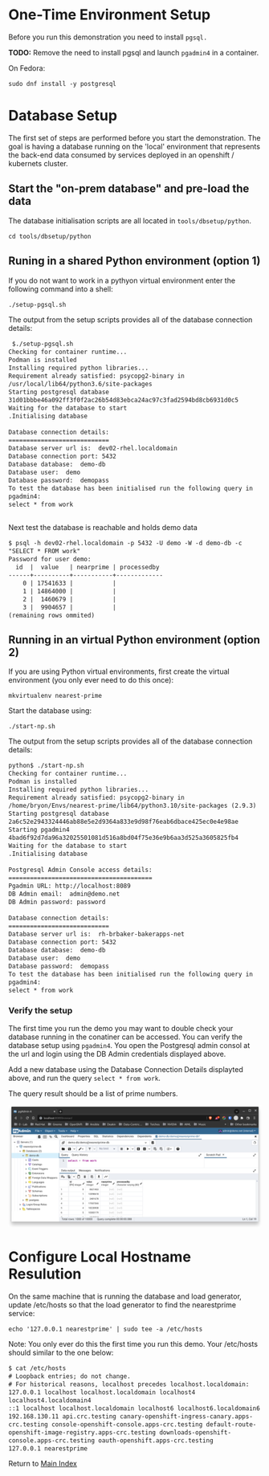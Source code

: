 # One-Time Environment Setup
Before you run this demonstration you need to install ```pgsql.```  

**TODO:** Remove the need to install pgsql and launch ```pgadmin4``` in a container.

On Fedora:
```
sudo dnf install -y postgresql
```

# Database Setup

The first set of steps are performed before you start the demonstration. 
The goal is having a database running on the 'local' environment that represents the back-end data consumed by services deployed in an openshift / kubernets cluster.


## Start the "on-prem database" and pre-load the data

The database initialisation scripts are all located in `tools/dbsetup/python`. 

```
cd tools/dbsetup/python
```

## Runing in a shared Python environment (option 1)
If you do not want to work in a pythyon virtual environment enter the following command into a shell:
```
./setup-pgsql.sh
```
The output from the setup scripts provides all of the database connection details:
```
 $./setup-pgsql.sh
Checking for container runtime...
Podman is installed
Installing required python libraries...
Requirement already satisfied: psycopg2-binary in /usr/local/lib64/python3.6/site-packages
Starting postgresql database
31d01bbbe46a092ff3f0f2ac26b54d83ebca24ac97c3fad2594bd8cb6931d0c5
Waiting for the database to start
.Initialising database

Database connection details:
============================
Database server url is:  dev02-rhel.localdomain
Database connection port: 5432
Database database:  demo-db
Database user:  demo
Database password:  demopass
To test the database has been initialised run the following query in pgadmin4:
select * from work


```
Next test the database is reachable and holds demo data

```
$ psql -h dev02-rhel.localdomain -p 5432 -U demo -W -d demo-db -c "SELECT * FROM work"
Password for user demo: 
  id  |  value   | nearprime | processedby 
------+----------+-----------+-------------
    0 | 17541633 |           | 
    1 | 14864000 |           | 
    2 |  1460679 |           | 
    3 |  9904657 |           | 
(remaining rows ommited)
```



## Running in an virtual Python environment (option 2)

If you are using Python virtual environments, first create the virtual environment (you only ever need to do this once):
``` 
mkvirtualenv nearest-prime
```

Start the database using: 
```
./start-np.sh
```

The output from the setup scripts provides all of the database connection details:
```
python$ ./start-np.sh 
Checking for container runtime...
Podman is installed
Installing required python libraries...
Requirement already satisfied: psycopg2-binary in /home/bryon/Envs/nearest-prime/lib64/python3.10/site-packages (2.9.3)
Starting postgresql database
2a6c52e2943324446ab88e5e2d9364a833e9d98f76eab6dbace425ec0e4e98ae
Starting pgadmin4
4bad6f92d7da96a32025501081d516a8bd04f75e36e9b6aa3d525a3605825fb4
Waiting for the database to start
.Initialising database

Postgresql Admin Console access details:
========================================
Pgadmin URL: http://localhost:8089
DB Admin email:  admin@demo.net
DB Admin password: password

Database connection details:
============================
Database server url is:  rh-brbaker-bakerapps-net
Database connection port: 5432
Database database:  demo-db
Database user:  demo
Database password:  demopass
To test the database has been initialised run the following query in pgadmin4:
select * from work

```

### Verify the setup
The first time you run the demo you may want to double check your database running in the conatiner can be accessed. You can verify the database setup using `pgadmin4`. You open the Postgresql admin consol at the url and login using the DB Admin credentials displayed above.

Add a new database using the Database Connection Details displayted above, and run the query `select * from work`.

The query result should be a list of prime numbers.

<img src="./images/pgadmin4.png" alt="drawing" width="800"/>

# Configure Local Hostname Resulution
On the same machine that is running the database and load generator, update /etc/hosts so that the load generator to find the nearestprime service:

```
echo '127.0.0.1 nearestprime' | sudo tee -a /etc/hosts
```

Note: You only ever do this the first time you run this demo. Your /etc/hosts should similar to the one below:

```
$ cat /etc/hosts
# Loopback entries; do not change.
# For historical reasons, localhost precedes localhost.localdomain:
127.0.0.1 localhost localhost.localdomain localhost4 localhost4.localdomain4
::1 localhost localhost.localdomain localhost6 localhost6.localdomain6
192.168.130.11 api.crc.testing canary-openshift-ingress-canary.apps-crc.testing console-openshift-console.apps-crc.testing default-route-openshift-image-registry.apps-crc.testing downloads-openshift-console.apps-crc.testing oauth-openshift.apps-crc.testing
127.0.0.1 nearestprime
```
Return to [Main Index](../README.md)
